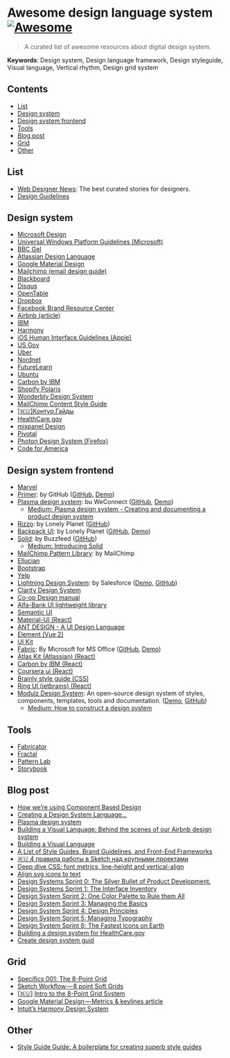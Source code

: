 # Awesome design language system [![Awesome](https://cdn.rawgit.com/sindresorhus/awesome/d7305f38d29fed78fa85652e3a63e154dd8e8829/media/badge.svg)](https://github.com/sindresorhus/awesome)
> A curated list of awesome resources about digital design system.

**Keywords**: Design system, Design language framework, Design styleguide, Visual language, Vertical rhythm, Design grid system


## Contents

- [List](#list)
- [Design system](#design-system)
- [Design system frontend](#Design-system-frontend)
- [Tools](#tools)
- [Blog post](#blog-post)
- [Grid](#grid)
- [Other](#other)


## List
* [Web Designer News](http://webdesignernews.com): The best curated stories for designers.
* [Design Guidelines](http://designguidelines.co/)

## Design system
* [Microsoft Design](https://www.microsoft.com/en-us/design)
* [Universal Windows Platform Guidelines (Microsoft)](https://developer.microsoft.com/en-us/windows/apps/design)
* [BBC Gel](http://www.bbc.co.uk/gel)
* [Atlassian Design Language](https://atlassian.design/)
* [Google Material Design](https://material.google.com/)
* [Mailchimp (email design guide)](http://mailchimp.com/resources/email-design-guide/)
* [Blackboard](http://design.blackboard.com/)
* [Disqus](https://disqus.com/pages/style-guide/)
* [OpenTable](http://brand.opentable.com/)
* [Dropbox](https://www.dropbox.com/branding/)
* [Facebook Brand Resource Center](https://en.facebookbrand.com/)
* [Airbnb (article)](http://airbnb.design/building-a-visual-language/)
* [IBM](http://www.ibm.com/design/language/)
* [Harmony](http://harmony.intuit.com/)
* [iOS Human Interface Guidelines (Apple)](https://developer.apple.com/ios/human-interface-guidelines/)
* [US Gov](https://standards.usa.gov/)
* [Uber](https://brand.uber.com/)
* [Nordnet](https://www.nordnet.se/brand/)
* [FutureLearn](https://www.futurelearn.com/pattern-library)
* [Ubuntu](http://design.ubuntu.com/apps/get-started/overview)
* [Carbon by IBM](http://carbondesignsystem.com/)
* [Shopify Polaris](https://polaris.shopify.com/)
* [Wonderbly Design System](http://design-system.lostmy.name/)
* [MailChimp Content Style Guide](http://styleguide.mailchimp.com/)
* [[🇷🇺]Контур.Гайды](https://guides.kontur.ru/)
* [HealthCare.gov](https://design.cms.gov/)
* [mixpanel Design](http://mixpanel.github.io/mixpanel-common/examples/style-guide-new/)
* [Pivotal](https://styleguide.pivotal.io)
* [Photon Design System (Firefox)](http://design.firefox.com/photon/welcome.html)
* [Code for America](http://style.codeforamerica.org/)

## Design system frontend
* [Marvel](https://marvelapp.com/styleguide/)
* [Primer](http://primercss.io/): by GitHub ([GitHub](https://github.com/primer/primer), [Demo](http://primercss.io/storybook))
* [Plasma design system](http://plasma.guide/): bu WeConnect ([GitHub](https://github.com/WeConnect/plasma), [Demo](http://plasma.guide/storybook/))
  * [Medium: Plasma design system - Creating and documenting a product design system](https://medium.com/p/plasma-design-system-4d63fb6c1afc)
* [Rizzo](https://rizzo.lonelyplanet.com/): by Lonely Planet ([GitHub](https://github.com/lonelyplanet/rizzo))
* [Backpack UI](https://lonelyplanet.github.io/backpack-ui): by Lonely Planet ([GitHub](https://github.com/lonelyplanet/backpack-ui), [Demo](https://lonelyplanet.github.io/backpack-ui))
* [Solid](http://solid.buzzfeed.com/): by Buzzfeed ([GitHub](https://github.com/buzzfeed/solid))
  * [Medium: Introducing Solid](https://medium.com/buzzfeed-design/introducing-solid-1c16b1bf4868)
* [MailChimp Pattern Library](https://ux.mailchimp.com/): by MailChimp
* [Ellucian](https://styleguide.elluciancloud.com/)
* [Bootstrap](http://getbootstrap.com/)
* [Yelp](https://www.yelp.com/styleguide)
* [Lightning Design System](https://www.lightningdesignsystem.com/): by Salesforce ([Demo](https://www.lightningdesignsystem.com/components/overview/), [GitHub](https://github.com/salesforce-ux/design-system))
* [Clarity Design System](https://vmware.github.io/clarity/)
* [Co-op Design manual](https://coop-design-manual.herokuapp.com/)
* [Alfa-Bank UI lightweight library](https://alfa-laboratory.github.io/arui-feather/styleguide-fantasy/)
* [Semantic UI](https://semantic-ui.com/)
* [Material-UI (React)](http://www.material-ui.com/)
* [ANT DESIGN - A UI Design Language](https://ant.design/)
* [Element (Vue 2)](http://element.eleme.io/)
* [UI Kit](https://getuikit.com/)
* [Fabric](http://dev.office.com/fabric#/): By Microsoft for MS Office ([GitHub](https://github.com/OfficeDev/office-ui-fabric-react), [Demo](https://developer.microsoft.com/en-us/fabric#/components))
* [Atlas Kit (Atlassian) (React)](https://atlaskit.atlassian.com/)
* [Carbon by IBM (React)](http://react.carbondesignsystem.com/)
* [Coursera ui (React)](https://webedx-spark.github.io/coursera-ui)
* [Brainly style guide (CSS)](http://styleguide.brainly.com)
* [Ring UI (jetbrains) (React)](http://www.jetbrains.org/ring-ui)
* [Modulz Design System](https://www.modulz.co/): An open–source design system of styles, components, templates, tools and documentation. ([Demo](https://www.modulz.co/showcase/), [GitHub](https://github.com/modulz/modulz))
  * [Medium: How to construct a design system](https://medium.freecodecamp.org/how-to-construct-a-design-system-864adbf2a117)

## Tools
* [Fabricator](https://fbrctr.github.io/)
* [Fractal](http://fractal.build/)
* [Pattern Lab](http://patternlab.io/)
* [Storybook](https://storybook.js.org/)

## Blog post
* [How we’re using Component Based Design](https://medium.com/@lewisplushumphreys/how-were-using-component-based-design-5f9e3176babb)
* [Creating a Design System Language…](https://medium.com/globoforce-design/creating-a-design-system-158a2d832551)
* [Plasma design system](https://medium.com/@andrewcouldwell/plasma-design-system-4d63fb6c1afc)
* [Building a Visual Language: Behind the scenes of our Airbnb design system](https://medium.com/airbnb-design/building-a-visual-language-behind-the-scenes-of-our-airbnb-design-system-224748775e4e)
* [Building a Visual Language](http://airbnb.design/building-a-visual-language/)
* [A List of Style Guides, Brand Guidelines, and Front-End Frameworks](https://medium.com/@theearlcarlson/a-list-of-style-guides-brand-guidelines-and-front-end-frameworks-e5bb62db91e5)
* [🇷🇺 4 правила работы в Sketch над крупными проектами](https://habrahabr.ru/post/320990/)
* [Deep dive CSS: font metrics, line-height and vertical-align](http://iamvdo.me/en/blog/css-font-metrics-line-height-and-vertical-align)
* [Align svg icons to text](https://blog.prototypr.io/align-svg-icons-to-text-and-say-goodbye-to-font-icons-d44b3d7b26b4)
* [Design Systems Sprint 0: The Silver Bullet of Product Development.](https://medium.com/@marcintreder/design-systems-sprint-0-the-silver-bullet-of-product-development-8c0ed83bf00d)
* [Design Systems Sprint 1: The Interface Inventory](https://medium.com/@marcintreder/design-systems-sprint-1-the-interface-inventory-1f78d376e49a)
* [Design System Sprint 2: One Color Palette to Rule them All](https://medium.com/@marcintreder/design-system-sprint-2-one-color-palette-to-rule-them-all-d0114ed1f659)
* [Design System Sprint 3: Managing the Basics](https://medium.com/@marcintreder/design-system-sprint-3-managing-the-basics-50ff588cbac8)
* [Design System Sprint 4: Design Principles](https://medium.com/@marcintreder/design-system-sprint-4-design-principles-8efb22d8a208)
* [Design System Sprint 5: Managing Typography](https://medium.com/@marcintreder/design-system-sprint-4-managing-typography-303e335894ee)
* [Design System Sprint 6: The Fastest Icons on Earth](https://medium.com/@marcintreder/design-system-sprint-6-the-fastest-icons-on-earth-bf91c0a47ef9)
* [Building a design system for HealthCare.gov](https://blog.navapbc.com/building-a-design-system-for-healthcare-gov-20dc1a833ab3)
* [Create design system guid](https://www.uxpin.com/create-design-system-guide)

## Grid
* [Specifics 001: The 8-Point Grid](https://spec.fm/specifics/8-pt-grid)
* [Sketch Workflow — 8 point Soft Grids](https://medium.com/sketch-app-sources/8-point-soft-grids-in-sketch-e8f1d5ca2cd4)
* [[🇷🇺](https://habrahabr.ru/company/everydaytools/blog/319700/)] [Intro to the 8-Point Grid System](https://medium.com/built-to-adapt/intro-to-the-8-point-grid-system-d2573cde8632)
* [Google Material Design — Metrics & keylines article](https://material.io/guidelines/layout/metrics-keylines.html#metrics-keylines-touch-target-size)
* [Intuit’s Harmony Design System](http://harmony.intuit.com/grid/)

## Other
- [Style Guide Guide: A boilerplate for creating superb style guides](https://bradfrost.github.io/style-guide-guide)
